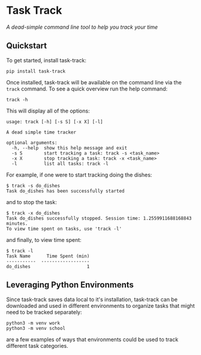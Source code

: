 # Task Track

*A dead-simple command line tool to help you track your time*

## Quickstart
To get started, install task-track:
```
pip install task-track
```
Once installed, task-track will be available on the command line via the `track` command.
To see a quick overview run the help command: 
```
track -h
```
This will display all of the options:
```
usage: track [-h] [-s S] [-x X] [-l]

A dead simple time tracker

optional arguments:
  -h, --help  show this help message and exit
  -s S        start tracking a task: track -s <task_name>
  -x X        stop tracking a task: track -x <task_name>
  -l          list all tasks: track -l
```

For example, if one were to start tracking doing the dishes:
```
$ track -s do_dishes
Task do_dishes has been successfully started
```
and to stop the task:
```
$ track -x do_dishes
Task do_dishes successfully stopped. Session time: 1.2559911688168843 minutes.
To view time spent on tasks, use 'track -l'
```
and finally, to view time spent:
```
$ track -l
Task Name      Time Spent (min)
-----------  ------------------
do_dishes                     1
```

## Leveraging Python Environments
Since task-track saves data local to it's installation, task-track can be downloaded and used in different environments to organize tasks that might need to be tracked separately:
```
python3 -m venv work
python3 -m venv school
```
are a few examples of ways that environments could be used to track different task categories.
